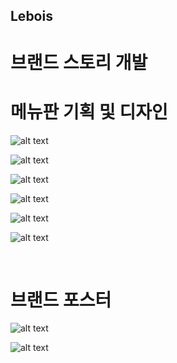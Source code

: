 ## Lebois

# 브랜드 스토리 개발 
# 메뉴판 기획 및 디자인 

![alt text](img/1-2.jpg)


<div class="slider h-[600px]">

![alt text](img/2.jpg)

![alt text](img/3.jpg)

</div>

<div class="slider h-[600px]">

![alt text](img/5.jpg)

![alt text](img/6.jpg)

![alt text](img/7.jpg)

</div>

<br>

# 브랜드 포스터

![alt text](img/르부아포스터모음.png/)

![alt text](https://drive.google.com/u/0/drive-viewer/AKGpihZk7feFA8SiOnXdyxH9gr1kWCWKZugy9pVeXUhq04N_CaW_1f281jKT2td6nXA0dg-T5ZWkGzkTPVUMhkfa6WOd-GrEkEh3L_M=s1600-rw-v1)